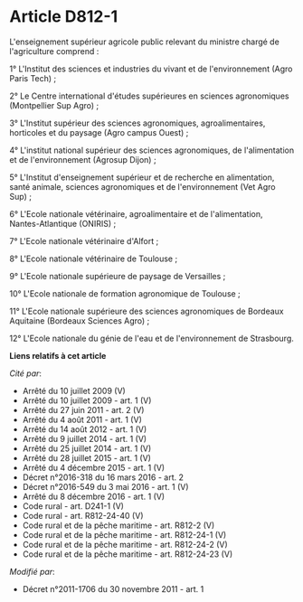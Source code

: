 # Article D812-1

L'enseignement supérieur agricole public relevant du ministre chargé de l'agriculture comprend :

1° L'Institut des sciences et industries du vivant et de l'environnement (Agro Paris Tech) ;

2° Le Centre international d'études supérieures en sciences agronomiques (Montpellier Sup Agro) ;

3° L'Institut supérieur des sciences agronomiques, agroalimentaires, horticoles et du paysage (Agro campus Ouest) ;

4° L'institut national supérieur des sciences agronomiques, de l'alimentation et de l'environnement (Agrosup Dijon) ;

5° L'Institut d'enseignement supérieur et de recherche en alimentation, santé animale, sciences agronomiques et de
l'environnement (Vet Agro Sup) ;

6° L'Ecole nationale vétérinaire, agroalimentaire et de l'alimentation, Nantes-Atlantique (ONIRIS) ;

7° L'Ecole nationale vétérinaire d'Alfort ;

8° L'Ecole nationale vétérinaire de Toulouse ;

9° L'Ecole nationale supérieure de paysage de Versailles ; 

10° L'Ecole nationale de formation agronomique de Toulouse ;

11° L'Ecole nationale supérieure des sciences agronomiques de Bordeaux Aquitaine (Bordeaux Sciences Agro) ;

12° L'Ecole nationale du génie de l'eau et de l'environnement de Strasbourg.

**Liens relatifs à cet article**

_Cité par_:

  - Arrêté du 10 juillet 2009 (V)
  - Arrêté du 10 juillet 2009 - art. 1 (V)
  - Arrêté du 27 juin 2011 - art. 2 (V)
  - Arrêté du 4 août 2011 - art. 1 (V)
  - Arrêté du 14 août 2012 - art. 1 (V)
  - Arrêté du 9 juillet 2014 - art. 1 (V)
  - Arrêté du 25 juillet 2014 - art. 1 (V)
  - Arrêté du 28 juillet 2015 - art. 1 (V)
  - Arrêté du 4 décembre 2015 - art. 1 (V)
  - Décret n°2016-318 du 16 mars 2016 - art. 2
  - Décret n°2016-549 du 3 mai 2016 - art. 1 (V)
  - Arrêté du 8 décembre 2016 - art. 1 (V)
  - Code rural - art. D241-1 (V)
  - Code rural - art. R812-24-40 (V)
  - Code rural et de la pêche maritime - art. R812-2 (V)
  - Code rural et de la pêche maritime - art. R812-24-1 (V)
  - Code rural et de la pêche maritime - art. R812-24-2 (V)
  - Code rural et de la pêche maritime - art. R812-24-23 (V)

_Modifié par_:

  - Décret n°2011-1706 du 30 novembre 2011 - art. 1
